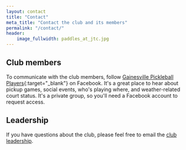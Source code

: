 ```yaml
---
layout: contact
title: "Contact"
meta_title: "Contact the club and its members"
permalink: "/contact/"
header:
    image_fullwidth: paddles_at_jtc.jpg
---
```


## Club members

To communicate with the club members, follow [Gainesville Pickleball Players](https://www.facebook.com/groups/447983062635841/){:target="_blank"} on Facebook. It's a great place to hear about pickup games, social events, who's playing where, and weather-related court status. It's a private group, so you'll need a Facebook account to request access.


## Leadership

If you have questions about the club, please feel free to email the [club leadership](mailto:mrossow53@cox.net?Subject=Pickleball%20question).
